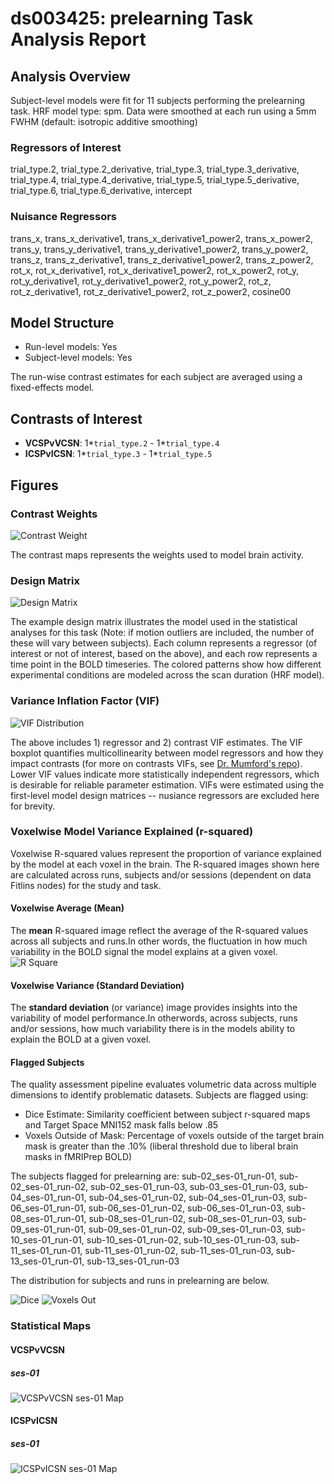 # ds003425: prelearning Task Analysis Report
## Analysis Overview
Subject-level models were fit for 11 subjects performing the prelearning task.
HRF model type: spm. Data were smoothed at each run using a 5mm FWHM (default: isotropic additive smoothing)
### Regressors of Interest
trial_type.2, trial_type.2_derivative, trial_type.3, trial_type.3_derivative, trial_type.4, trial_type.4_derivative, trial_type.5, trial_type.5_derivative, trial_type.6, trial_type.6_derivative, intercept
### Nuisance Regressors
trans_x, trans_x_derivative1, trans_x_derivative1_power2, trans_x_power2, trans_y, trans_y_derivative1, trans_y_derivative1_power2, trans_y_power2, trans_z, trans_z_derivative1, trans_z_derivative1_power2, trans_z_power2, rot_x, rot_x_derivative1, rot_x_derivative1_power2, rot_x_power2, rot_y, rot_y_derivative1, rot_y_derivative1_power2, rot_y_power2, rot_z, rot_z_derivative1, rot_z_derivative1_power2, rot_z_power2, cosine00
## Model Structure
- Run-level models: Yes
- Subject-level models: Yes

The run-wise contrast estimates for each subject are averaged using a fixed-effects model.
## Contrasts of Interest
- **VCSPvVCSN**: 1*`trial_type.2` - 1*`trial_type.4`
- **ICSPvICSN**: 1*`trial_type.3` - 1*`trial_type.5`

## Figures

### Contrast Weights
![Contrast Weight](./imgs/ds003425_task-prelearning_contrast-matrix.svg)

The contrast maps represents the weights used to model brain activity.

### Design Matrix
![Design Matrix](./imgs/ds003425_task-prelearning_design-matrix.svg)

The example design matrix illustrates the model used in the statistical analyses for this task (Note: if motion outliers are included, the number of these will vary between subjects). Each column represents a regressor (of interest or not of interest, based on the above), and each row represents a time point in the BOLD timeseries. The colored patterns show how different experimental conditions are modeled across the scan duration (HRF model).

### Variance Inflation Factor (VIF)
![VIF Distribution](./imgs/ds003425_task-prelearning_vif-boxplot.png)

The above includes 1) regressor and 2) contrast VIF estimates. The VIF boxplot quantifies multicollinearity between model regressors and how they impact contrasts (for more on contrasts VIFs, see [Dr. Mumford's repo](https://github.com/jmumford/vif_contrasts)). Lower VIF values indicate more statistically independent regressors, which is desirable for reliable parameter estimation. VIFs were estimated using the first-level model design matrices -- nusiance regressors are excluded here for brevity.

### Voxelwise Model Variance Explained (r-squared)
Voxelwise R-squared values represent the proportion of variance explained by the model at each voxel in the brain. The R-squared images shown here are calculated across runs, subjects and/or sessions (dependent on data Fitlins nodes) for the study and task.

#### Voxelwise Average (Mean)
The **mean** R-squared image reflect the average of the R-squared values across all subjects and runs.In other words, the fluctuation in how much variability in the BOLD signal the model explains at a given voxel.
![R Square](./imgs/ds003425_task-prelearning_rsquare-mean.png)

#### Voxelwise Variance (Standard Deviation)
The **standard deviation** (or variance) image provides insights into the variability of model performance.In otherwords, across subjects, runs and/or sessions, how much variability there is in the models ability to explain the BOLD at a given voxel.

#### Flagged Subjects
The quality assessment pipeline evaluates volumetric data across multiple dimensions to identify problematic datasets. Subjects are flagged using: 

  - Dice Estimate: Similarity coefficient between subject r-squared maps and Target Space MNI152 mask falls below .85 
  - Voxels Outside of Mask: Percentage of voxels outside of the target brain mask is greater than the .10% (liberal threshold due to liberal brain masks in fMRIPrep BOLD) 

The subjects flagged for prelearning are:
sub-02_ses-01_run-01, sub-02_ses-01_run-02, sub-02_ses-01_run-03, sub-03_ses-01_run-03, sub-04_ses-01_run-01, sub-04_ses-01_run-02, sub-04_ses-01_run-03, sub-06_ses-01_run-01, sub-06_ses-01_run-02, sub-06_ses-01_run-03, sub-08_ses-01_run-01, sub-08_ses-01_run-02, sub-08_ses-01_run-03, sub-09_ses-01_run-01, sub-09_ses-01_run-02, sub-09_ses-01_run-03, sub-10_ses-01_run-01, sub-10_ses-01_run-02, sub-10_ses-01_run-03, sub-11_ses-01_run-01, sub-11_ses-01_run-02, sub-11_ses-01_run-03, sub-13_ses-01_run-01, sub-13_ses-01_run-03

The distribution for subjects and runs in prelearning are below. 

![Dice](./imgs/ds003425_task-prelearning_hist-dicesimilarity.png)
![Voxels Out](./imgs/ds003425_task-prelearning_hist-voxoutmask.png)

### Statistical Maps

#### VCSPvVCSN

##### ses-01
![VCSPvVCSN ses-01 Map](./imgs/ds003425_task-prelearning_ses-01_contrast-VCSPvVCSN_map.png)

#### ICSPvICSN

##### ses-01
![ICSPvICSN ses-01 Map](./imgs/ds003425_task-prelearning_ses-01_contrast-ICSPvICSN_map.png)
